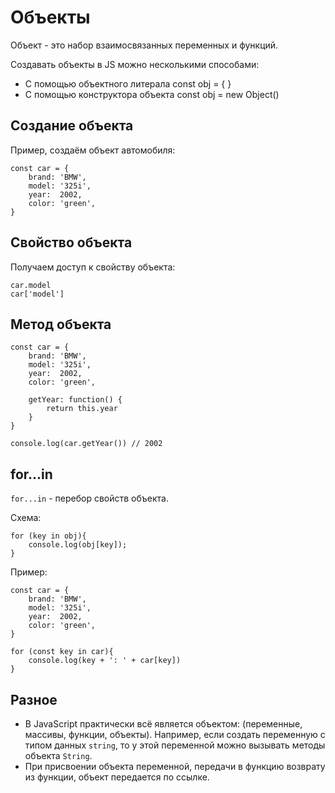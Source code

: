 # Объекты
Объект - это набор взаимосвязанных переменных и функций.

Создавать объекты в JS можно несколькими способами:
* С помощью объектного литерала const obj = { }
* С помощью конструктора объекта const obj = new Object()

## Создание объекта
Пример, создаём объект автомобиля:

    const car = {
        brand: 'BMW',
        model: '325i',
        year:  2002,
        color: 'green',
    }

## Свойство объекта
Получаем доступ к свойству объекта:

    car.model
    car['model']

## Метод объекта

    const car = {
        brand: 'BMW',
        model: '325i',
        year:  2002,
        color: 'green',

        getYear: function() {
            return this.year        
        }
    }

    console.log(car.getYear()) // 2002

## for...in
`for...in` - перебор свойств объекта.

Схема:

    for (key in obj){
        console.log(obj[key]);
    }

Пример:

    const car = {
        brand: 'BMW',
        model: '325i',
        year:  2002,
        color: 'green',
    }
    
    for (const key in car){
        console.log(key + ': ' + car[key])
    }

## Разное
* В JavaScript практически всё является объектом: (переменные, массивы, функции, объекты). Например, если создать переменную с типом данных `string`, то у этой переменной можно вызывать методы объекта `String`.
* При присвоении объекта переменной, передачи в функцию возврату из функции, объект передается по ссылке.
